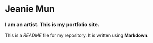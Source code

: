 # Jeanie Mun

### I am an artist. This is my portfolio site.

This is a *README* file for my repository. It is written using **Markdown**.
